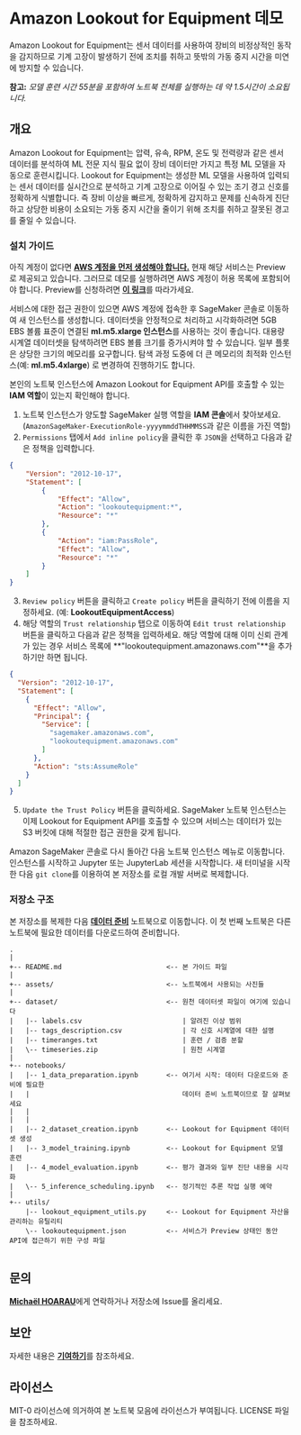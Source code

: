 # Amazon Lookout for Equipment 데모
Amazon Lookout for Equipment는 센서 데이터를 사용하여 장비의 비정상적인 동작을 감지하므로 기계 고장이 발생하기 전에 조치를 취하고 뜻밖의 가동 중지 시간을 미연에 방지할 수 있습니다.

**참고:** *모델 훈련 시간 55분을 포함하여 노트북 전체를 실행하는 데 약 1.5시간이 소요됩니다.*

## 개요
Amazon Lookout for Equipment는 압력, 유속, RPM, 온도 및 전력량과 같은 센서 데이터를 분석하여 ML 전문 지식 필요 없이 장비 데이터만 가지고 특정 ML 모델을 자동으로 훈련시킵니다. Lookout for Equipment는 생성한 ML 모델을 사용하여 입력되는 센서 데이터를 실시간으로 분석하고 기계 고장으로 이어질 수 있는 조기 경고 신호를 정확하게 식별합니다. 즉 장비 이상을 빠르게, 정확하게 감지하고 문제를 신속하게 진단하고 상당한 비용이 소요되는 가동 중지 시간을 줄이기 위해 조치를 취하고 잘못된 경고를 줄일 수 있습니다.

### 설치 가이드
아직 계정이 없다면 [**AWS 계정을 먼저 생성해야 합니다.**](https://portal.aws.amazon.com/gp/aws/developer/registration/index.html) 현재 해당 서비스는 Preview로 제공되고 있습니다. 그러므로 데모를 실행하려면 AWS 계정이 허용 목록에 포함되어야 합니다. Preview를 신청하려면 [**이 링크**](https://pages.awscloud.com/Amazon-Lookout-for-Equipment-Preview.html)를 따라가세요.

서비스에 대한 접근 권한이 있으면 AWS 계정에 접속한 후 SageMaker 콘솔로 이동하여 새 인스턴스를 생성합니다. 데이터셋을 안정적으로 처리하고 시각화하려면 5GB EBS 볼륨 표준이 연결된 **ml.m5.xlarge 인스턴스**를 사용하는 것이 좋습니다. 대용량 시계열 데이터셋을 탐색하려면 EBS 볼륨 크기를 증가시켜야 할 수 있습니다. 일부 플롯은 상당한 크기의 메모리를 요구합니다. 탐색 과정 도중에 더 큰 메모리의 최적화 인스턴스(예: **ml.m5.4xlarge**) 로 변경하여 진행하기도 합니다.

본인의 노트북 인스턴스에 Amazon Lookout for Equipment API를 호출할 수 있는 **IAM 역할**이 있는지 확인해야 합니다.

1. 노트북 인스턴스가 양도할 SageMaker 실행 역할을 **IAM 콘솔**에서 찾아보세요. (`AmazonSageMaker-ExecutionRole-yyyymmddTHHMMSS`과 같은 이름을 가진 역할)
2. `Permissions` 탭에서 `Add inline policy`을 클릭한 후 `JSON`을 선택하고 다음과 같은 정책을 입력합니다.

```json
{
    "Version": "2012-10-17",
    "Statement": [
        {
            "Effect": "Allow",
            "Action": "lookoutequipment:*",
            "Resource": "*"
        },
        {
            "Action": "iam:PassRole",
            "Effect": "Allow",
            "Resource": "*"
        }
    ]
}
```
3. `Review policy` 버튼을 클릭하고 `Create policy` 버튼을 클릭하기 전에 이름을 지정하세요. (예: **LookoutEquipmentAccess**)
4. 해당 역할의 `Trust relationship` 탭으로 이동하여 `Edit trust relationship` 버튼을 클릭하고 다음과 같은 정책을 입력하세요. 해당 역할에 대해 이미 신뢰 관계가 있는 경우 서비스 목록에 **"lookoutequipment.amazonaws.com"**을 추가하기만 하면 됩니다.

```json
{
  "Version": "2012-10-17",
  "Statement": [
    {
      "Effect": "Allow",
      "Principal": {
        "Service": [
          "sagemaker.amazonaws.com",
          "lookoutequipment.amazonaws.com"
        ]
      },
      "Action": "sts:AssumeRole"
    }
  ]
}
```
5. `Update the Trust Policy` 버튼을 클릭하세요. SageMaker 노트북 인스턴스는 이제 Lookout for Equipment API를 호출할 수 있으며 서비스는 데이터가 있는 S3 버킷에 대해 적절한 접근 권한을 갖게 됩니다. 

Amazon SageMaker 콘솔로 다시 돌아간 다음 노트북 인스턴스 메뉴로 이동합니다. 인스턴스를 시작하고 Jupyter 또는 JupyterLab 세션을 시작합니다. 새 터미널을 시작한 다음 `git clone`를 이용하여 본 저장소를 로컬 개발 서버로 복제합니다.

### 저장소 구조
본 저장소를 복제한 다음 [**데이터 준비**](notebooks/1_data_preparation.ipynb) 노트북으로 이동합니다. 이 첫 번째 노트북은 다른 노트북에 필요한 데이터를 다운로드하여 준비합니다.

```
.
|
+-- README.md                          <-- 본 가이드 파일
|
+-- assets/                            <-- 노트북에서 사용되는 사진들
|
+-- dataset/                           <-- 원천 데이터셋 파일이 여기에 있습니다
|   |-- labels.csv                         | 알려진 이상 범위
|   |-- tags_description.csv               | 각 신호 시계열에 대한 설명
|   |-- timeranges.txt                     | 훈련 / 검증 분할
|   \-- timeseries.zip                     | 원천 시계열
|
+-- notebooks/
|   |-- 1_data_preparation.ipynb       <-- 여기서 시작: 데이터 다운로드와 준비에 필요한
|   |                                      데이터 준비 노트북이므로 잘 살펴보세요
|   |                                      
|   |
|   |-- 2_dataset_creation.ipynb       <-- Lookout for Equipment 데이터셋 생성
|   |-- 3_model_training.ipynb         <-- Lookout for Equipment 모델 훈련
|   |-- 4_model_evaluation.ipynb       <-- 평가 결과와 일부 진단 내용을 시각화
|   \-- 5_inference_scheduling.ipynb   <-- 정기적인 추론 작업 실행 예약
|
+-- utils/
    |-- lookout_equipment_utils.py     <-- Lookout for Equipment 자산을 관리하는 유틸리티
    \-- lookoutequipment.json          <-- 서비스가 Preview 상태인 동안 API에 접근하기 위한 구성 파일
                                          
```

## 문의
[**Michaël HOARAU**](mailto:michoara@amazon.fr)에게 연락하거나 저장소에 Issue를 올리세요.

## 보안
자세한 내용은 [**기여하기**](CONTRIBUTING.md#security-issue-notifications)를 참조하세요.

## 라이선스
MIT-0 라이선스에 의거하여 본 노트북 모음에 라이선스가 부여됩니다. LICENSE 파일을 참조하세요.
